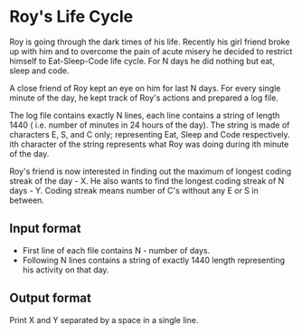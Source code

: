 # Roy's Life Cycle

Roy is going through the dark times of his life. Recently his girl friend broke up with him and to overcome the pain of acute misery he decided to restrict himself to Eat-Sleep-Code life cycle. For N days he did nothing but eat, sleep and code.

A close friend of Roy kept an eye on him for last N days. For every single minute of the day, he kept track of Roy's actions and prepared a log file.

The log file contains exactly N lines, each line contains a string of length 1440 ( i.e. number of minutes in 24 hours of the day).
The string is made of characters E, S, and C only; representing Eat, Sleep and Code respectively. ith character of the string represents what Roy was doing during ith minute of the day.

Roy's friend is now interested in finding out the maximum of longest coding streak of the day - X.
He also wants to find the longest coding streak of N days - Y.
Coding streak means number of C's without any E or S in between.

## Input format

- First line of each file contains N - number of days.
- Following N lines contains a string of exactly 1440 length representing his activity on that day.

## Output format

Print X and Y separated by a space in a single line.
